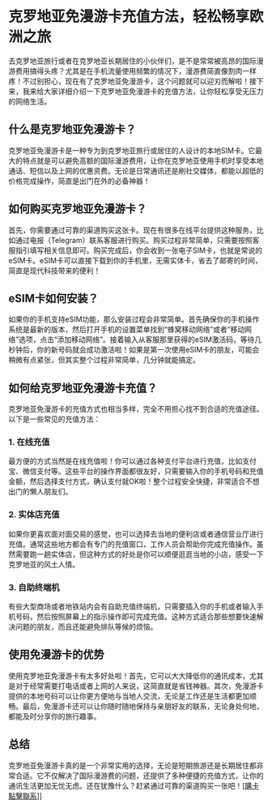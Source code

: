 # 克罗地亚免漫游卡充值方法，轻松畅享欧洲之旅

去克罗地亚旅行或者在克罗地亚长期居住的小伙伴们，是不是常常被高昂的国际漫游费用搞得头疼？尤其是在手机流量使用频繁的情况下，漫游费简直像割肉一样疼！不过别担心，现在有了克罗地亚免漫游卡，这个问题就可以迎刃而解啦！接下来，我来给大家详细介绍一下克罗地亚免漫游卡的充值方法，让你轻松享受无压力的网络生活。

## 什么是克罗地亚免漫游卡？

克罗地亚免漫游卡是一种专为到克罗地亚旅行或居住的人设计的本地SIM卡。它最大的特点就是可以避免高额的国际漫游费用，让你在克罗地亚使用手机时享受本地通话、短信以及上网的优惠资费。无论是日常通讯还是刷社交媒体，都能以超低的价格完成操作，简直是出门在外的必备神器！

## 如何购买克罗地亚免漫游卡？

首先，你需要通过可靠的渠道购买这张卡。现在有很多在线平台提供这种服务，比如通过电报（Telegram）联系客服进行购买。购买过程非常简单，只需要按照客服指引填写相关信息即可。购买完成后，你会收到一张电子SIM卡，也就是常说的eSIM卡。eSIM卡可以直接下载到你的手机里，无需实体卡，省去了邮寄的时间，简直是现代科技带来的便利！

## eSIM卡如何安装？

如果你的手机支持eSIM功能，那么安装过程会非常简单。首先确保你的手机操作系统是最新的版本，然后打开手机的设置菜单找到“蜂窝移动网络”或者“移动网络”选项，点击“添加移动网络”。接着输入从客服那里获得的eSIM激活码，等待几秒钟后，你的新号码就会成功激活啦！如果是第一次使用eSIM卡的朋友，可能会稍微有点紧张，但其实整个过程非常简单，几分钟就能搞定。

## 如何给克罗地亚免漫游卡充值？

克罗地亚免漫游卡的充值方式也相当多样，完全不用担心找不到合适的充值途径。以下是一些常见的充值方法：

### 1. 在线充值
最方便的方式当然是在线充值啦！你可以通过各种支付平台进行充值，比如支付宝、微信支付等。这些平台的操作界面都很友好，只需要输入你的手机号码和充值金额，然后选择支付方式，确认支付就OK啦！整个过程安全快捷，非常适合不想出门的懒人朋友们。

### 2. 实体店充值
如果你更喜欢面对面交易的感觉，也可以选择去当地的便利店或者通信营业厅进行充值。通常这些地方都会有专门的充值窗口，工作人员会帮助你完成充值操作。虽然需要跑一趟实体店，但这种方式的好处是你可以顺便逛逛当地的小店，感受一下克罗地亚的风土人情。

### 3. 自助终端机
有些大型商场或者地铁站内会有自助充值终端机，只需要插入你的手机或者输入手机号码，然后按照屏幕上的指示操作即可完成充值。这种方式适合那些想要快速解决问题的朋友，而且还能避免排队等候的烦恼。

## 使用免漫游卡的优势

使用克罗地亚免漫游卡有太多好处啦！首先，它可以大大降低你的通讯成本，尤其是对于经常需要打电话或者上网的人来说，这简直就是省钱神器。其次，免漫游卡提供的本地号码可以让你更方便地与当地人交流，无论是工作还是生活都更加顺畅。最后，免漫游卡还可以让你随时随地保持与亲朋好友的联系，无论身处何地，都能及时分享你的旅行趣事。

## 总结

克罗地亚免漫游卡真的是一个非常实用的选择，无论是短期旅游还是长期居住都非常合适。它不仅解决了国际漫游费的问题，还提供了多种便捷的充值方式，让你的通讯生活更加无忧无虑。还在犹豫什么？赶紧通过可靠的渠道购买一张吧！[[購卡點擊聯系](https://t.me/s/esim1088)]]